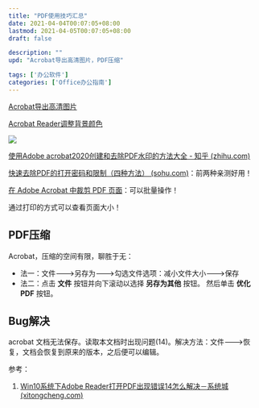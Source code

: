 ```yaml
---
title: "PDF使用技巧汇总"
date: 2021-04-04T00:07:05+08:00
lastmod: 2021-04-05T00:07:05+08:00
draft: false

description: ""
upd: "Acrobat导出高清图片，PDF压缩"

tags: ['办公软件']
categories: ['Office办公指南']
---
```


[Acrobat导出高清图片](https://www.duote.com/tech/9/25042.html)

[Acrobat Reader调整背景颜色](https://jingyan.baidu.com/article/dca1fa6f0898b8f1a440529e.html)

![](https://cdn.jsdelivr.net/gh/henrywu97/FigBed@master/Figs/20210706213510.png)



[使用Adobe acrobat2020创建和去除PDF水印的方法大全 - 知乎 (zhihu.com)](https://zhuanlan.zhihu.com/p/372059897)

[快速去除PDF的打开密码和限制（四种方法） (sohu.com)](https://www.sohu.com/a/241848538_464404)：前两种亲测好用！

[在 Adobe Acrobat 中裁剪 PDF 页面](https://helpx.adobe.com/cn/acrobat/using/crop-pdf-pages.html)：可以批量操作！

通过打印的方式可以查看页面大小！

## PDF压缩

Acrobat，压缩的空间有限，聊胜于无：

- 法一：文件--->另存为--->勾选文件选项：减小文件大小--->保存
- 法二：点击 **文件** 按钮并向下滚动以选择 **另存为其他** 按钮。 然后单击 **优化PDF** 按钮。

## Bug解决

acrobat 文档无法保存。读取本文档时出现问题(14)。解决方法：文件--->恢复，文档会恢复到原来的版本，之后便可以编辑。

参考：

1. [Win10系统下Adobe Reader打开PDF出现错误14怎么解决－系统城 (xitongcheng.com)](http://www.xitongcheng.com/jiaocheng/win10_article_44555.html)